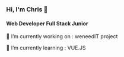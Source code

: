 ### Hi, I'm Chris 👋

#### Web Developer Full Stack Junior

 🔭 I’m currently working on : weneedIT project
 
 🌱 I’m currently learning : VUE.JS 
